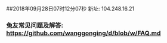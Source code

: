 ##2018年09月28日07时12分07秒 新址: 104.248.16.21
### 兔友常见问题及解答: https://github.com/wanggonging/d/blob/w/FAQ.md
